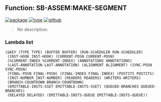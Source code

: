 ## Function: SB-ASSEM:MAKE-SEGMENT
[![package](https://img.shields.io/badge/Package-SB--ASSEM-5f9ea0.svg?style=social&colorA=999999)](../) [![type](https://img.shields.io/badge/Type-Function-5f9ea0.svg?style=social&colorA=999999)](../#function) [![github](https://img.shields.io/badge/GitHub-View_the_source-5f9ea0.svg?style=social&colorA=999999&logo=github)](https://github.com/sbcl/sbcl/blob/master/src/compiler/assem.lisp/) 

> No description.

### Lambda list
```
(&KEY (TYPE TYPE) (BUFFER BUFFER) (RUN-SCHEDULER RUN-SCHEDULER)
 (INST-HOOK INST-HOOK) (CURRENT-POSN CURRENT-POSN)
 (%CURRENT-INDEX %CURRENT-INDEX) (ANNOTATIONS ANNOTATIONS)
 (LAST-ANNOTATION LAST-ANNOTATION) (ALIGNMENT ALIGNMENT) (SYNC-POSN SYNC-POSN)
 (FINAL-POSN FINAL-POSN) (FINAL-INDEX FINAL-INDEX) (POSTITS POSTITS)
 (INST-NUMBER INST-NUMBER) (READERS READERS) (WRITERS WRITERS)
 (BRANCH-COUNTDOWN BRANCH-COUNTDOWN)
 (EMITTABLE-INSTS-SSET EMITTABLE-INSTS-SSET) (QUEUED-BRANCHES QUEUED-BRANCHES)
 (DELAYED DELAYED) (EMITTABLE-INSTS-QUEUE EMITTABLE-INSTS-QUEUE))
```
